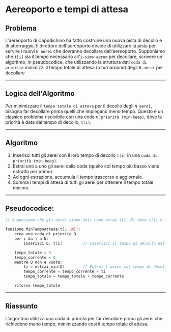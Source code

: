 # Aereoporto e tempi di attesa
## Problema

L'aereoporto di Capodichino ha fatto costruire una nuova pista di decollo e di atterraggio. Il direttore dell'aereoporto decide di utilizzare la pista per servire i nuovi `N aerei` che dovranno decollare dall'aereoporto.
Supponiamo che `t[i]` sia il tempo necessario all'`i-simo aereo` per decollare, scrivere un algoritmo, in pseudocodice, che utilizzando la struttura dati `coda di priorità` minimizzi il tempo totale di attesa (o turnaround) degli `N aerei` per decollare

---

## Logica dell'Algoritmo
Per minimizzare il `tempo totale di attesa` per il decollo degli `N aerei`, bisogna far decollare prima quelli che impiegano meno tempo.
Questo è un classico problema risolvibile con una coda di `priorità (min-heap)`, dove la priorità è data dal tempo di decollo, `t[i]`.

---

## Algoritmo 

1. Inserisci tutti gli aerei con il loro tempo di decollo `t[i]` in una `coda di priorità (min-heap)`.
2. Estrai uno a uno gli aerei dalla coda (quello col tempo più basso viene estratto per primo).
3. Ad ogni estrazione, accumula il tempo trascorso e aggiornalo.
4. Somma i tempi di attesa di tutti gli aerei per ottenere il tempo totale minimo.


---

## Pseudocodice: 

```c
// Supponiamo che gli aerei siano dati come array t[1..N] dove t[i] è il tempo per l'i-simo aereo

funzione MinTempoAttesa(t[1..N]):
    crea una coda di priorità Q
    per i da 1 a N:
        inserisci Q, t[i]         // Inserisci il tempo di decollo nella coda di priorità

    tempo_totale = 0
    tempo_corrente = 0
    mentre Q non è vuota:
        ti = estrai_min(Q)        // Estrai l'aereo col tempo di decollo minore
        tempo_corrente = tempo_corrente + ti
        tempo_totale = tempo_totale + tempo_corrente

    ritorna tempo_totale
```
---

## Riassunto
L'algoritmo utilizza una coda di priorità per far decollare prima gli aerei che richiedono meno tempo, minimizzando così il tempo totale di attesa.
